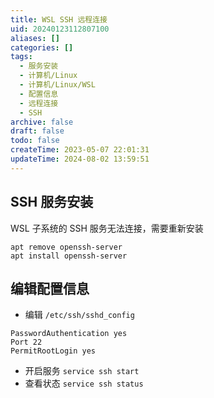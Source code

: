```yaml
---
title: WSL SSH 远程连接
uid: 20240123112807100
aliases: []
categories: []
tags:
  - 服务安装
  - 计算机/Linux
  - 计算机/Linux/WSL
  - 配置信息
  - 远程连接
  - SSH
archive: false
draft: false
todo: false
createTime: 2023-05-07 22:01:31
updateTime: 2024-08-02 13:59:51
---
```


## SSH 服务安装

WSL 子系统的 SSH 服务无法连接，需要重新安装

```shell
apt remove openssh-server
apt install openssh-server
```

## 编辑配置信息

- 编辑 `/etc/ssh/sshd_config`

```shell
PasswordAuthentication yes
Port 22
PermitRootLogin yes
```

- 开启服务 `service ssh start`
- 查看状态 `service ssh status`
